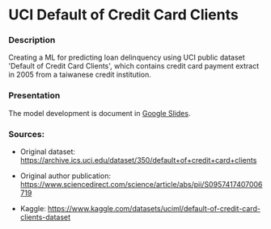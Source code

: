 # UCI Default of Credit Card Clients

### Description

Creating a ML for predicting loan delinquency using UCI public dataset 'Default of Credit Card Clients', which contains credit card payment extract in 2005 from a taiwanese credit institution.

### Presentation

The model development is document in [Google Slides](!https://docs.google.com/presentation/d/1N826A42aq2fd1OfPGGuEFNblbhqq3P51FE9tFO05lE4/edit?usp=sharing).


### Sources:

- Original dataset: https://archive.ics.uci.edu/dataset/350/default+of+credit+card+clients

- Original author publication: https://www.sciencedirect.com/science/article/abs/pii/S0957417407006719

- Kaggle: https://www.kaggle.com/datasets/uciml/default-of-credit-card-clients-dataset 
